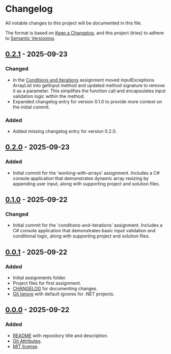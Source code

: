 # Changelog

All notable changes to this project will be documented in this file.

The format is based on [Keep a Changelog](https://keepachangelog.com/en/1.1.0/),
and this project (tries) to adhere to [Semantic Versioning](https://semver.org/spec/v2.0.0.html).

## [0.2.1] - 2025-09-23

### Changed

- In the [Conditions and Iterations](Assignments/conditions-and-iterations/Program.cs) assignment moved inputExceptions ArrayList into getInput method and updated method signature to remove it as a parameter. This simplifies the function call and encapsulates input validation logic within the method.
- Expanded changelog entry for version 0.1.0 to provide more context on the initial commit.

### Added

- Added missing changelog entry for version 0.2.0.

## [0.2.0] - 2025-09-23

### Added

- Initial commit for the 'working-with-arrays' assignment. Includes a C# console application that demonstrates dynamic array resizing by appending user input, along with supporting project and solution files.

## [0.1.0] - 2025-09-22

### Changed

- Initial commit for the 'conditions-and-iterations' assignment. Includes a C# console application that demonstrates basic input validation and conditional logic, along with supporting project and solution files.

## [0.0.1] - 2025-09-22

### Added

- Initial assignments folder.
- Project files for first assignment.
- [CHANGELOG](CHANGELOG.md) for documenting changes.
- [Git Ignore](.gitignore) with default ignores for .NET projects.

## [0.0.0] - 2025-09-22

### Added

- [README](README.md) with repository title and description.
- [Git Attributes](.gitattributes).
- [MIT license](LICENSE).


[0.2.1]: https://github.com/CodeSmashing/.NET-Frameworks/releases/tag/v0.2.1
[0.2.0]: https://github.com/CodeSmashing/.NET-Frameworks/releases/tag/v0.2.0
[0.1.0]: https://github.com/CodeSmashing/.NET-Frameworks/releases/tag/v0.1.0
[0.0.1]: https://github.com/CodeSmashing/.NET-Frameworks/releases/tag/v0.0.1
[0.0.0]: https://github.com/CodeSmashing/.NET-Frameworks/releases/tag/v0.0.0